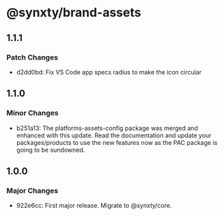 # @synxty/brand-assets

## 1.1.1

### Patch Changes

- d2dd0bd: Fix VS Code app specs radius to make the icon circular

## 1.1.0

### Minor Changes

- b251a13: The platforms-assets-config package was merged and enhanced with this update. Read the documentation and update your packages/products to use the new features now as the PAC package is going to be sundowned.

## 1.0.0

### Major Changes

- 922e6cc: First major release. Migrate to @synxty/core.
